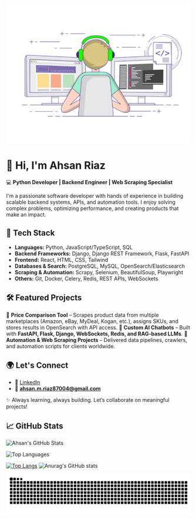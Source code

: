 ![Image](1626719730536.gif?style=centerme) 

# 👋 Hi, I'm Ahsan Riaz

💻 **Python Developer | Backend Engineer | Web Scraping Specialist**

I'm a passionate software developer with hands of experience in building scalable backend systems, APIs, and automation tools. I enjoy solving complex problems, optimizing performance, and creating products that make an impact.

## 🚀 Tech Stack

* **Languages:** Python, JavaScript/TypeScript, SQL
* **Backend Frameworks:** Django, Django REST Framework, Flask, FastAPI
* **Frontend:** React, HTML, CSS, Tailwind
* **Databases & Search:** PostgreSQL, MySQL, OpenSearch/Elasticsearch
* **Scraping & Automation:** Scrapy, Selenium, BeautifulSoup, Playwright
* **Others:** Git, Docker, Celery, Redis, REST APIs, WebSockets

## 🛠 Featured Projects

🔹 **Price Comparison Tool** – Scrapes product data from multiple marketplaces (Amazon, eBay, MyDeal, Kogan, etc.), assigns SKUs, and stores results in OpenSearch with API access.
🔹 **Custom AI Chatbots** – Built with **FastAPI, Flask, Django, WebSockets, Redis, and RAG-based LLMs**.
🔹 **Automation & Web Scraping Projects** – Delivered data pipelines, crawlers, and automation scripts for clients worldwide.

## 🌍 Let's Connect

* 💼 [LinkedIn](https://www.linkedin.com/in/ahsan-riaz9/)
* 📧 **[ahsan.m.riaz87004@gmail.com](mailto:ahsan.m.riaz87004@gmail.com)**

✨ Always learning, always building. Let’s collaborate on meaningful projects!

## 📈 GitHub Stats

![Ahsan's GitHub Stats](https://github-readme-stats.vercel.app/api?username=AhsanRiaz9\&show_icons=true\&theme=radical)

![Top Languages](https://github-readme-stats.vercel.app/api/top-langs/?username=AhsanRiaz9\&layout=compact\&theme=radical)

 [![Top Langs](https://github-readme-stats.vercel.app/api/top-langs/?username=ahsanriaz9&layout=compact&langs_count=12&theme=radical)](https://github.com/anuraghazra/github-readme-stats)  ![Anurag's GitHub stats](https://github-readme-stats.vercel.app/api?username=ahsanriaz9&show_icons=true&theme=radical) 

![Snake animation](https://raw.githubusercontent.com/ahsanriaz9/ahsanriaz9/output/github-contribution-grid-snake.svg)

